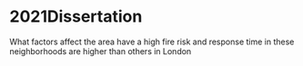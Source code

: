 # 2021Dissertation
What factors affect the area have a high fire risk and response time in these neighborhoods are higher than others in London
